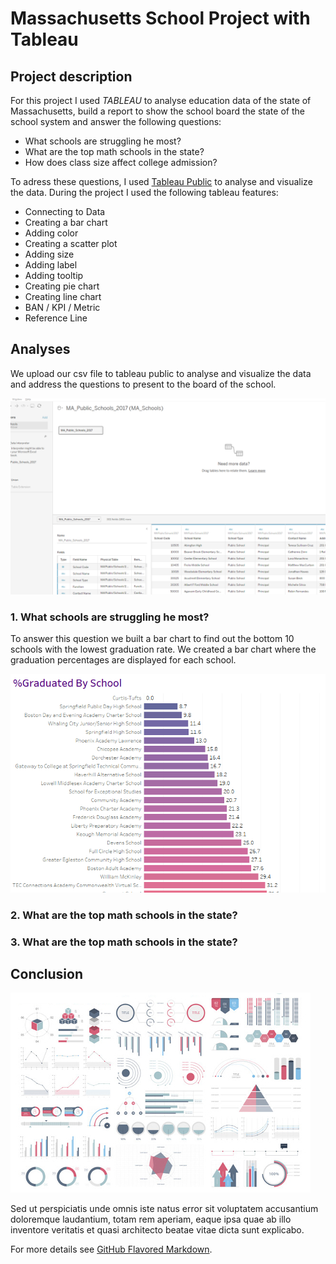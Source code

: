 # Massachusetts School Project with Tableau

## Project description

For this project I used *TABLEAU* to analyse education data of the state of Massachusetts, build a report to show the school board the state of the school system and answer the following questions:

* What schools are struggling he most?
* What are the top math schools in the state?
* How does class size affect college admission?

To adress these questions, I used [Tableau Public](https://public.tableau.com/app/discover) to analyse and visualize the data. During the project I used the following tableau features:

-  Connecting to Data
-  Creating a bar chart
-  Adding color
-  Creating a scatter plot
-  Adding size
-  Adding label
-  Adding tooltip
-  Creating pie chart
-  Creating line chart
-  BAN / KPI / Metric
-  Reference Line

## Analyses

We upload our csv file to tableau public to analyse and visualize the data and address the questions to present to the board of the school.

<img src="images/projects/Mass_tableau/data.PNG?raw=true">

### 1\. What schools are struggling he most?

To answer this question we built a bar chart to find out the bottom 10 schools with the lowest graduation rate. We created a bar chart where the graduation percentages are displayed for each school.

<img src="images/projects/Mass_tableau/bar_chart.PNG?raw=true">

### 2\. What are the top math schools in the state?

### 3\. What are the top math schools in the state?

## Conclusion

<img src="images/dummy_thumbnail.jpg?raw=true">



Sed ut perspiciatis unde omnis iste natus error sit voluptatem accusantium doloremque laudantium, totam rem aperiam, eaque ipsa quae ab illo inventore veritatis et quasi architecto beatae vitae dicta sunt explicabo.

For more details see [GitHub Flavored Markdown](https://guides.github.com/features/mastering-markdown/).
